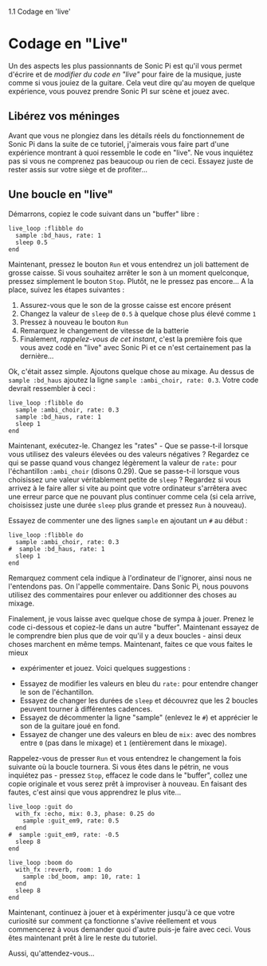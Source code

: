 1.1 Codage en 'live'

# Codage en "Live"

Un des aspects les plus passionnants de Sonic Pi est qu'il vous permet
d'écrire et de *modifier du code en "live"* pour faire de la musique, juste
comme si vous jouiez de la guitare. Cela veut dire qu'au moyen de quelque
expérience, vous pouvez prendre Sonic PI sur scène et jouez avec.

## Libérez vos méninges

Avant que vous ne plongiez dans les détails réels du fonctionnement de Sonic
Pi dans la suite de ce tutoriel, j'aimerais vous faire part d'une expérience
montrant à quoi ressemble le code en "live". Ne vous inquiétez pas si vous
ne comprenez pas beaucoup ou rien de ceci. Essayez juste de rester assis
sur votre siège et de profiter...

## Une boucle en "live"

Démarrons, copiez le code suivant dans un "buffer" 
libre :

```
live_loop :flibble do
  sample :bd_haus, rate: 1
  sleep 0.5
end
```

Maintenant, pressez le bouton `Run` et vous entendrez un joli battement de
grosse caisse. Si vous souhaitez arrêter le son à un moment quelconque,
pressez simplement le bouton `Stop`. Plutôt, ne le pressez pas encore...
A la place, suivez les étapes suivantes :

1. Assurez-vous que le son de la grosse caisse est encore présent
2. Changez la valeur de `sleep` de `0.5` à quelque chose plus élevé comme `1`
3. Pressez à nouveau le bouton `Run`
4. Remarquez le changement de vitesse de la batterie
5. Finalement, *rappelez-vous de cet instant*, c'est la première fois que
   vous avez codé en "live" avec Sonic Pi et ce n'est certainement pas la
   dernière...

Ok, c'était assez simple. Ajoutons quelque chose au mixage. Au dessus de
`sample :bd_haus` ajoutez la ligne `sample :ambi_choir, rate: 0.3`. Votre
code devrait ressembler à ceci :


```
live_loop :flibble do
  sample :ambi_choir, rate: 0.3
  sample :bd_haus, rate: 1
  sleep 1
end
```

Maintenant, exécutez-le. Changez les "rates" - Que se passe-t-il lorsque
vous utilisez des valeurs élevées ou des valeurs négatives ? Regardez ce
qui se passe quand vous changez légèrement la valeur de `rate:` pour
l'échantillon `:ambi_choir` (disons 0.29). Que se passe-t-il lorsque vous
choisissez une valeur véritablement petite de `sleep` ? Regardez si vous
arrivez à le faire aller si vite au point que votre ordinateur s'arrêtera
avec une erreur parce que ne pouvant plus continuer comme cela (si cela arrive,
choisissez juste une durée `sleep` plus grande et pressez `Run` à nouveau).

Essayez de commenter une des lignes `sample` en ajoutant un `#` au début :

```
live_loop :flibble do
  sample :ambi_choir, rate: 0.3
#  sample :bd_haus, rate: 1
  sleep 1
end

```

Remarquez comment cela indique à l'ordinateur de l'ignorer, ainsi nous ne
l'entendons pas. On l'appelle commentaire. Dans Sonic Pi, nous pouvons
utilisez des commentaires pour enlever ou additionner des choses au mixage.

Finalement, je vous laisse avec quelque chose de sympa à jouer. Prenez le code
ci-dessous et copiez-le dans un autre "buffer". Maintenant essayez de le
comprendre bien plus que de voir qu'il y a deux boucles - ainsi deux choses
marchent en même temps. Maintenant, faites ce que vous faites le mieux 
- expérimenter et jouez. Voici quelques suggestions :

* Essayez de modifier les valeurs en bleu du `rate:` pour entendre changer
  le son de l'échantillon.
* Essayez de changer les durées de `sleep` et découvrez que les 2 boucles
  peuvent tourner à différentes cadences.
* Essayez de décommenter la ligne "sample" (enlevez le `#`) et apprécier
  le son de la guitare joué en fond.
* Essayez de changer une des valeurs en bleu de `mix:` avec des nombres
  entre `0` (pas dans le mixage) et `1` (entièrement dans le mixage).


Rappelez-vous de presser `Run` et vous entendrez le changement la fois
suivante où la boucle tournera. Si vous êtes dans le pétrin, ne vous
inquiétez pas - pressez `Stop`, effacez le code dans le "buffer",
collez une copie originale et vous serez prêt à improviser à nouveau.
En faisant des fautes, c'est ainsi que vous apprendrez le plus vite...


```
live_loop :guit do
  with_fx :echo, mix: 0.3, phase: 0.25 do
    sample :guit_em9, rate: 0.5
  end
#  sample :guit_em9, rate: -0.5
  sleep 8
end

live_loop :boom do
  with_fx :reverb, room: 1 do
    sample :bd_boom, amp: 10, rate: 1
  end
  sleep 8
end
```

Maintenant, continuez à jouer et à expérimenter jusqu'à ce que votre
curiosité sur comment ça fonctionne s'avive réellement et vous commencerez
à vous demander quoi d'autre puis-je faire avec ceci. Vous êtes maintenant
prêt à lire le reste du tutoriel.

Aussi, qu'attendez-vous...
